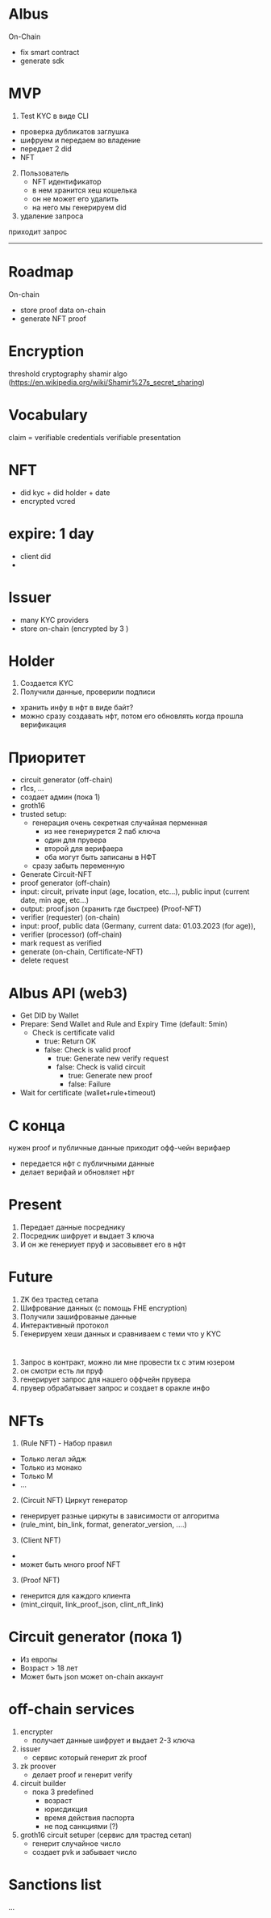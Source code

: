 # Albus

On-Chain
- fix smart contract
- generate sdk

# MVP
1. Test KYC в виде CLI
  - проверка дубликатов заглушка
  - шифруем и передаем во владение
  - передает 2 did
  - NFT
2. Пользователь
   - NFT идентификатор
   - в нем хранится хеш кошелька
   - он не может его удалить
   - на него мы генерируем did
3. удаление запроса


приходит запрос

---

# Roadmap
On-chain
- store proof data on-chain
- generate NFT proof

# Encryption
threshold cryptography
shamir algo (https://en.wikipedia.org/wiki/Shamir%27s_secret_sharing)

# Vocabulary
claim = verifiable credentials
verifiable presentation

# NFT
 - did kyc + did holder + date
 - encrypted vcred

# expire: 1 day

- client did
- 
# Issuer
 - many KYC providers
 - store on-chain (encrypted by 3 )

# Holder

1. Создается KYC
2. Получили данные, проверили подписи

- хранить инфу в нфт в виде байт?
- можно сразу создавать нфт, потом его обновлять когда прошла верификация

# Приоритет
- circuit generator (off-chain)
 - r1cs, ...
 - создает админ (пока 1)
 - groth16
 - trusted setup:
   - генерация очень секретная случайная перменная
     - из нее генериурется 2 паб ключа
      - один для прувера
      - второй для верифаера
      - оба могут быть записаны в НФТ
   - сразу забыть переменную
 - Generate Circuit-NFT
- proof generator (off-chain)
 - input: circuit, private input (age, location, etc...), public input (current date, min age, etc...)
 - output: proof.json (хранить где быстрее) (Proof-NFT)
- verifier (requester) (on-chain)
 - input: proof, public data (Germany, current data: 01.03.2023 (for age)),
- verifier (processor) (off-chain) 
 - mark request as verified
 - generate (on-chain, Certificate-NFT)
 - delete request


# Albus API (web3)
- Get DID by Wallet
- Prepare: Send Wallet and Rule and Expiry Time (default: 5min)
  - Check is certificate valid
    - true: Return OK
    - false: Check is valid proof
      - true: Generate new verify request
      - false: Check is valid circuit
        - true: Generate new proof
        - false: Failure
- Wait for certificate (wallet+rule+timeout)





# С конца
нужен proof и публичные данные
приходит офф-чейн верифаер
- передается нфт с публичными данные
- делает верифай и обновляет нфт

# Present

1. Передает данные посреднику
2. Посредник шифрует и выдает 3 ключа
3. И он же генериует пруф и засовыввет его в нфт

# Future

1. ZK без трастед сетапа
2. Шифрование данных (с помощь FHE encryption)
3. Получили зашифрованые данные
4. Интерактивный протокол
5. Генерируем хеши данных и сравниваем с теми что у KYC

# 
1. Запрос в контракт, можно ли мне провести tx с этим юзером
2. он смотри есть ли пруф 
3. генерирует запрос для нашего оффчейн прувера
4. прувер обрабатывает запрос и создает в оракле инфо



# NFTs
1. (Rule NFT) - Набор правил
  - Только легал эйдж
  - Только из монако
  - Только М
  - ...
2. (Circuit NFT) Циркут генератор
  - генерирует разные циркуты в зависимости от алгоритма
  - (rule_mint, bin_link, format, generator_version, ....)
3. (Client NFT)
  - 
  - может быть много proof NFT
3. (Proof NFT) 
  - генерится для каждого клиента
  - (mint_cirquit, link_proof_json, clint_nft_link)

# Circuit generator (пока 1)
  - Из европы
  - Возраст > 18 лет
  - Может быть json может on-chain аккаунт

# off-chain services
1. encrypter
   - получает данные шифрует и выдает 2-3 ключа
2. issuer
   - сервис который генерит zk proof
3. zk proover
   - делает proof и генерит verify
4. circuit builder
   - пока 3 predefined
     - возраст
     - юрисдикция
     - время действия паспорта
     - не под санкциями (?)
5. groth16 circuit setuper (сервис для трастед сетап)
   - генерит случайное число
   - создает pvk и забывает число


# Sanctions list
...
